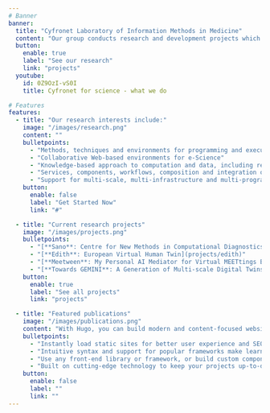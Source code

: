 ```yaml
---
# Banner
banner:
  title: "Cyfronet Laboratory of Information Methods in Medicine"
  content: "Our group conducts research and development projects which focus on utilisation of large data processing and high performance computing in computational science of all domains. With our ideas, technologies and tools we help other scientists to apply supercomputing and big data approaches to achieve new breakthroughs in science."
  button:
    enable: true
    label: "See our research"
    link: "projects"
  youtube:
    id: 0Z9OzI-vS0I
    title: Cyfronet for science - what we do

# Features
features:
  - title: "Our research interests include:"
    image: "/images/research.png"
    content: ""
    bulletpoints:
      - "Methods, techniques and environments for programming and execution of complex scientific applications on cluster, HPC and Cloud infrastructures"
      - "Collaborative Web-based environments for e-Science"
      - "Knowledge-based approach to computation and data, including registries, application monitoring, provenence and semantic integration"
      - "Services, components, workflows, composition and integration of heterogeneous service oriented and event-driven applications"
      - "Support for multi-scale, multi-infrastructure and multi-programming-model applications"
    button:
      enable: false
      label: "Get Started Now"
      link: "#"

  - title: "Current research projects"
    image: "/images/projects.png"
    bulletpoints:
      - "[**Sano**: Centre for New Methods in Computational Diagnostics and Personalised Therapy](projects/sano)"
      - "[**Edith**: European Virtual Human Twin](projects/edith)"
      - "[**Meetween**: My Personal AI Mediator for Virtual MEETtings BetWEEN People](projects/meetween)"
      - "[**Towards GEMINI**: A Generation of Multi-scale Digital Twins of Ischaemic and Haemorrhagic Stroke Patients](projects/gemini)"
    button:
      enable: true
      label: "See all projects"
      link: "projects"

  - title: "Featured publications"
    image: "/images/publications.png"
    content: "With Hugo, you can build modern and content-focused websites without sacrificing performance or ease of use."
    bulletpoints:
      - "Instantly load static sites for better user experience and SEO."
      - "Intuitive syntax and support for popular frameworks make learning and using Hugo a breeze."
      - "Use any front-end library or framework, or build custom components, for any project size."
      - "Built on cutting-edge technology to keep your projects up-to-date with the latest web standards."
    button:
      enable: false
      label: ""
      link: ""
---
```

